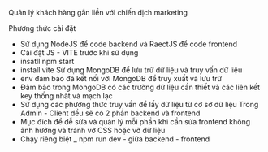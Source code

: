 Quản lý khách hàng gắn liền với chiến dịch marketing

Phương thức cài đặt 
- Sử dụng NodeJS để code backend và RaectJS để code frontend
- Cài đặt JS - VITE trước khi sử dụng
- insatll npm start
- install vite
Sử dụng MongoDB  để lưu trữ dữ liệu và truy vấn dữ liệu
- env đảm bảo đã kết nối với MongoDB để truy xuất và lưu trữ
- Đảm bảo trong MongoDB có các trường dữ liệu cần thiết và các liên kết key thống nhất và mạch lạc
- Sử dụng các phương thức truy vấn để lấy dữ liệu từ cơ sở dữ liệu
Trong Admin - Client đều sẽ có 2 phần backend và frontend
- Mục đích để dễ sửa và quản lý mỗi phần khi cần sửa frontend không ảnh hưởng và tránh vỡ CSS hoặc vỡ dữ liệu
- Chạy riêng biệt _ npm run dev - giữa backend - frontend
  
